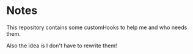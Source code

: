 # Notes

This repository contains some customHooks to help me and who needs them.

Also the idea is I don't have to rewrite them!